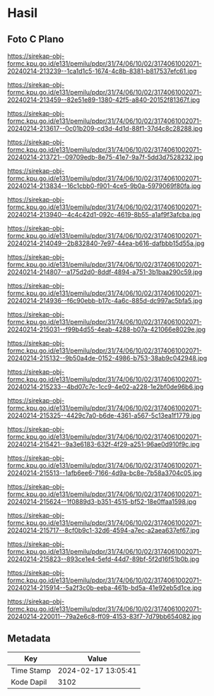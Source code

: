 # Hasil

## Foto C Plano

https://sirekap-obj-formc.kpu.go.id/e131/pemilu/pdpr/31/74/06/10/02/3174061002071-20240214-213239--1ca1d1c5-1674-4c8b-8381-b817537efc61.jpg

https://sirekap-obj-formc.kpu.go.id/e131/pemilu/pdpr/31/74/06/10/02/3174061002071-20240214-213459--82e51e89-1380-42f5-a840-20152f81367f.jpg

https://sirekap-obj-formc.kpu.go.id/e131/pemilu/pdpr/31/74/06/10/02/3174061002071-20240214-213617--0c01b209-cd3d-4d1d-88f1-37d4c8c28288.jpg

https://sirekap-obj-formc.kpu.go.id/e131/pemilu/pdpr/31/74/06/10/02/3174061002071-20240214-213721--09709edb-8e75-41e7-9a7f-5dd3d7528232.jpg

https://sirekap-obj-formc.kpu.go.id/e131/pemilu/pdpr/31/74/06/10/02/3174061002071-20240214-213834--16c1cbb0-f901-4ce5-9b0a-5979069f80fa.jpg

https://sirekap-obj-formc.kpu.go.id/e131/pemilu/pdpr/31/74/06/10/02/3174061002071-20240214-213940--4c4c42d1-092c-4619-8b55-a1af9f3afcba.jpg

https://sirekap-obj-formc.kpu.go.id/e131/pemilu/pdpr/31/74/06/10/02/3174061002071-20240214-214049--2b832840-7e97-44ea-b616-dafbbb15d55a.jpg

https://sirekap-obj-formc.kpu.go.id/e131/pemilu/pdpr/31/74/06/10/02/3174061002071-20240214-214807--a175d2d0-8ddf-4894-a751-3b1baa290c59.jpg

https://sirekap-obj-formc.kpu.go.id/e131/pemilu/pdpr/31/74/06/10/02/3174061002071-20240214-214936--f6c90ebb-b17c-4a6c-885d-dc997ac5bfa5.jpg

https://sirekap-obj-formc.kpu.go.id/e131/pemilu/pdpr/31/74/06/10/02/3174061002071-20240214-215031--f99b4d55-4eab-4288-b07a-421066e8029e.jpg

https://sirekap-obj-formc.kpu.go.id/e131/pemilu/pdpr/31/74/06/10/02/3174061002071-20240214-215132--9b50a4de-0152-4986-b753-38ab9c042948.jpg

https://sirekap-obj-formc.kpu.go.id/e131/pemilu/pdpr/31/74/06/10/02/3174061002071-20240214-215233--4bd07c7c-1cc9-4e02-a228-1e2bf0de96b6.jpg

https://sirekap-obj-formc.kpu.go.id/e131/pemilu/pdpr/31/74/06/10/02/3174061002071-20240214-215325--4429c7a0-b6de-4361-a567-5c13ea1f1779.jpg

https://sirekap-obj-formc.kpu.go.id/e131/pemilu/pdpr/31/74/06/10/02/3174061002071-20240214-215421--9a3e6183-632f-4f29-a251-96ae0d910f9c.jpg

https://sirekap-obj-formc.kpu.go.id/e131/pemilu/pdpr/31/74/06/10/02/3174061002071-20240214-215513--1afb6ee6-7166-4d9a-bc8e-7b58a3704c05.jpg

https://sirekap-obj-formc.kpu.go.id/e131/pemilu/pdpr/31/74/06/10/02/3174061002071-20240214-215624--1f0889d3-b351-4515-bf52-18e0ffaa1598.jpg

https://sirekap-obj-formc.kpu.go.id/e131/pemilu/pdpr/31/74/06/10/02/3174061002071-20240214-215717--8cf0b9c1-32d6-4594-a7ec-a2aea637ef67.jpg

https://sirekap-obj-formc.kpu.go.id/e131/pemilu/pdpr/31/74/06/10/02/3174061002071-20240214-215823--893ce1e4-5efd-44d7-89bf-5f2d16f51b0b.jpg

https://sirekap-obj-formc.kpu.go.id/e131/pemilu/pdpr/31/74/06/10/02/3174061002071-20240214-215914--5a2f3c0b-eeba-461b-bd5a-41e92eb5d1ce.jpg

https://sirekap-obj-formc.kpu.go.id/e131/pemilu/pdpr/31/74/06/10/02/3174061002071-20240214-220011--79a2e6c8-ff09-4153-83f7-7d79bb654082.jpg


## Metadata

| Key        | Value               |
| ---------- | ------------------- |
| Time Stamp | 2024-02-17 13:05:41 |
| Kode Dapil | 3102                |



